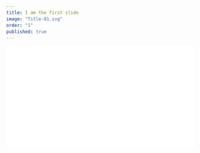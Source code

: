```yaml
---
title: I am the first slide
image: "Title-01.svg"
order: "1"
published: true
---
```


![Title-01.svg](/_hero/Title-01.svg)